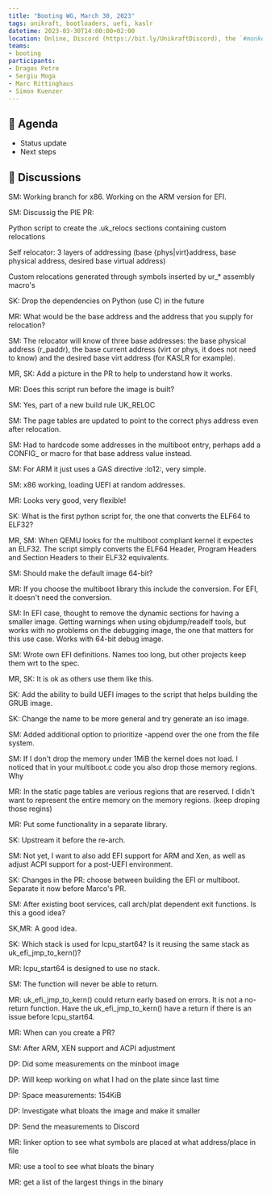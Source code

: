 ```yaml
---
title: "Booting WG, March 30, 2023"
tags: unikraft, bootloaders, uefi, kaslr
datetime: 2023-03-30T14:00:00+02:00
location: Online, Discord (https://bit.ly/UnikraftDiscord), the `#monkey-business` voice channel
teams:
- booting
participants:
- Dragos Petre
- Sergiu Moga
- Marc Rittinghaus
- Simon Kuenzer
---
```


## :dart: Agenda

- Status update
- Next steps

## :closed_book: Discussions

SM: Working branch for x86. Working on the ARM version for EFI.

SM: Discussig the PIE PR:

Python script to create the .uk_relocs sections containing custom relocations

Self relocator: 3 layers of addressing (base {phys|virt}address, base physical address, desired base virtual address)

Custom relocations generated through symbols inserted by ur_* assembly macro's

SK: Drop the dependencies on Python (use C) in the future

MR: What would be the base address and the address that you supply for relocation?

SM: The relocator will know of three base addresses: the base physical address (r_paddr), the base current address (virt or phys, it does not need to know) and the desired
base virt address (for KASLR for example).

MR, SK: Add a picture in the PR to help to understand how it works.

MR: Does this script run before the image is built?

SM: Yes, part of a new build rule UK_RELOC

SM: The page tables are updated to point to the correct phys address even after relocation.

SM: Had to hardcode some addresses in the multiboot entry, perhaps add a CONFIG_ or macro for that base address value instead.

SM: For ARM it just uses a GAS directive :lo12:, very simple.

SM: x86 working, loading UEFI at random addresses.

MR: Looks very good, very flexible!

SK: What is the first python script for, the one that converts the ELF64 to ELF32?

MR,  SM: When QEMU looks for the multiboot compliant kernel it expectes an ELF32. The script simply converts the ELF64 Header, Program Headers and Section Headers to their ELF32 equivalents.

SM: Should make the default image 64-bit?

MR: If you choose the multiboot library this include the conversion. For EFI, it doesn't need the conversion.

SM: In EFI case, thought to remove the dynamic sections for having a smaller image. Getting warnings when using objdump/readelf tools, but works with no problems on the debugging image, the one that matters for this use case. Works with 64-bit debug image.

SM: Wrote own EFI definitions. Names too long, but other projects keep them wrt to the spec.

MR, SK: It is ok as others use them like this.

SK: Add the ability to build UEFI images to the script that helps building the GRUB image.

SK: Change the name to be more general and try generate an iso image.

SM: Added additional option to prioritize -append over the one from the file system.

SM: If I don't drop the memory under 1MiB the kernel does not load. I noticed that in your multiboot.c code you also drop those memory regions. Why

MR: In the static page tables are verious regions that are reserved. I didn't want to represent the entire memory on the memory regions. (keep droping those regins)

MR: Put some functionality in a separate library.

SK: Upstream it before the re-arch.

SM: Not yet, I want to also add EFI support for ARM and Xen, as well as adjust ACPI support for a post-UEFI environment.

SK: Changes in the PR: choose between building the EFI or multiboot. Separate it now before Marco's PR.

SM: After existing boot services, call arch/plat dependent exit functions. Is this a good idea?

SK,MR: A good idea.

SK: Which stack is used for lcpu_start64? Is it reusing the same stack as uk_efi_jmp_to_kern()?

MR: lcpu_start64 is designed to use no stack.

SM: The function will never be able to return.

MR: uk_efi_jmp_to_kern() could return early based on errors. It is not a no-return function. Have the uk_efi_jmp_to_kern() have a return if there is an issue before lcpu_start64.

MR: When can you create a PR?

SM: After ARM, XEN support and ACPI adjustment

DP: Did some measurements on the minboot image

DP: Will keep working on what I had on the plate since last time

DP: Space measurements: 154KiB

DP: Investigate what bloats the image and make it smaller

DP: Send the measurements to Discord

MR: linker option to see what symbols are placed at what address/place in file

MR: use a tool to see what bloats the binary

MR: get a list of the largest things in the binary
